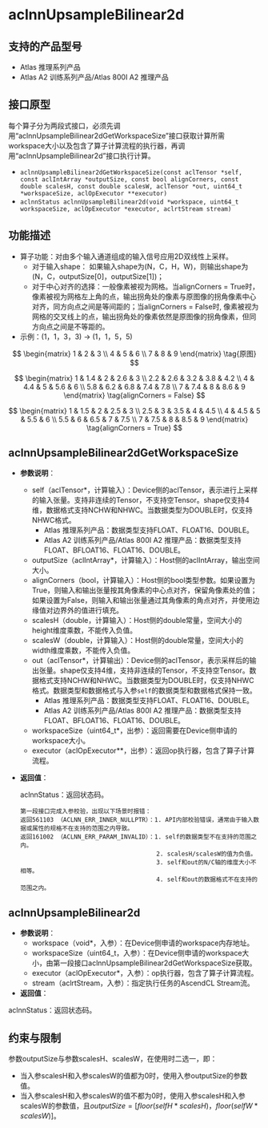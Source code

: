 # aclnnUpsampleBilinear2d

## 支持的产品型号
- Atlas 推理系列产品
- Atlas A2 训练系列产品/Atlas 800I A2 推理产品

## 接口原型

每个算子分为两段式接口，必须先调用“aclnnUpsampleBilinear2dGetWorkspaceSize”接口获取计算所需workspace大小以及包含了算子计算流程的执行器，再调用“aclnnUpsampleBilinear2d”接口执行计算。

- `aclnnUpsampleBilinear2dGetWorkspaceSize(const aclTensor *self, const aclIntArray *outputSize, const bool alignCorners, const double scalesH, const double scalesW, aclTensor *out, uint64_t *workspaceSize, aclOpExecutor **executor)`
- `aclnnStatus aclnnUpsampleBilinear2d(void *workspace, uint64_t workspaceSize, aclOpExecutor *executor, aclrtStream stream)`

## 功能描述

- 算子功能：对由多个输入通道组成的输入信号应用2D双线性上采样。
  - 对于输入shape：
  如果输入shape为(N，C，H，W)，则输出shape为(N，C，outputSize[0]，outputSize[1])；
  - 对于中心对齐的选择：一般像素被视为网格。当alignCorners = True时，像素被视为网格左上角的点，输出拐角处的像素与原图像的拐角像素中心对齐，同方向点之间是等间距的；当alignCorners = False时, 像素被视为网格的交叉线上的点，输出拐角处的像素依然是原图像的拐角像素，但同方向点之间是不等距的。
- 示例：(1，1，3，3) -> (1，1，5，5)

$$
\begin{matrix}
   1 & 2 & 3 \\
   4 & 5 & 6 \\
   7 & 8 & 9
  \end{matrix} \tag{原图}
$$

$$
\begin{matrix}
   1 & 1.4 & 2 & 2.6 & 3 \\
   2.2 & 2.6 & 3.2 & 3.8 & 4.2 \\
   4 & 4.4 & 5 & 5.6 & 6 \\
   5.8 & 6.2 & 6.8 & 7.4 & 7.8 \\
   7 & 7.4 & 8 & 8.6 & 9 
  \end{matrix}  \tag{alignCorners = False}
$$

$$
\begin{matrix}
   1 & 1.5 & 2 & 2.5 & 3 \\
   2.5 & 3 & 3.5 & 4 & 4.5 \\
   4 & 4.5 & 5 & 5.5 & 6 \\
   5.5 & 6 & 6.5 & 7 & 7.5 \\
   7 & 7.5 & 8 & 8.5 & 9 
  \end{matrix}  \tag{alignCorners = True}
$$

## aclnnUpsampleBilinear2dGetWorkspaceSize

- **参数说明**：
  - self（aclTensor\*，计算输入）：Device侧的aclTensor，表示进行上采样的输入张量。支持非连续的Tensor，不支持空Tensor。shape仅支持4维，数据格式支持NCHW和NHWC。当数据类型为DOUBLE时，仅支持NHWC格式。
    - Atlas 推理系列产品：数据类型支持FLOAT、FLOAT16、DOUBLE。
    - Atlas A2 训练系列产品/Atlas 800I A2 推理产品：数据类型支持FLOAT、BFLOAT16、FLOAT16、DOUBLE。 
  - outputSize（aclIntArray\*，计算输入）：Host侧的aclIntArray，输出空间大小。
  - alignCorners（bool，计算输入）：Host侧的bool类型参数。如果设置为True，则输入和输出张量按其角像素的中心点对齐，保留角像素处的值；如果设置为False，则输入和输出张量通过其角像素的角点对齐，并使用边缘值对边界外的值进行填充。
  - scalesH（double，计算输入）：Host侧的double常量，空间大小的height维度乘数，不能传入负值。
  - scalesW（double，计算输入）：Host侧的double常量，空间大小的width维度乘数，不能传入负值。
  - out（aclTensor\*，计算输出）：Device侧的aclTensor，表示采样后的输出张量。shape仅支持4维，支持非连续的Tensor，不支持空Tensor。数据格式支持NCHW和NHWC。当数据类型为DOUBLE时，仅支持NHWC格式。数据类型和数据格式与入参`self`的数据类型和数据格式保持一致。
    - Atlas 推理系列产品：数据类型支持FLOAT、FLOAT16、DOUBLE。
    - Atlas A2 训练系列产品/Atlas 800I A2 推理产品：数据类型支持FLOAT、BFLOAT16、FLOAT16、DOUBLE。 
  - workspaceSize（uint64_t\*，出参）：返回需要在Device侧申请的workspace大小。
  - executor（aclOpExecutor\*\*，出参）：返回op执行器，包含了算子计算流程。
- **返回值**：

  aclnnStatus：返回状态码。

  ```
  第一段接口完成入参校验，出现以下场景时报错：
  返回561103 （ACLNN_ERR_INNER_NULLPTR）：1. API内部校验错误，通常由于输入数据或属性的规格不在支持的范围之内导致。
  返回161002 （ACLNN_ERR_PARAM_INVALID）：1. self的数据类型不在支持的范围之内。
                                        2. scalesH/scalesW的值为负值。
                                        3. self和out的N/C轴的维度大小不相等。
                                        4. self和out的数据格式不在支持的范围之内。
  ```

## aclnnUpsampleBilinear2d

- **参数说明**：
  - workspace（void\*，入参）：在Device侧申请的workspace内存地址。
  - workspaceSize（uint64_t，入参）：在Device侧申请的workspace大小，由第一段接口aclnnUpsampleBilinear2dGetWorkspaceSize获取。
  - executor（aclOpExecutor\*，入参）：op执行器，包含了算子计算流程。
  - stream（aclrtStream，入参）：指定执行任务的AscendCL Stream流。
- **返回值**：

aclnnStatus：返回状态码。

## 约束与限制

参数outputSize与参数scalesH、scalesW，在使用时二选一，即：
- 当入参scalesH和入参scalesW的值都为0时，使用入参outputSize的参数值。
- 当入参scalesH和入参scalesW的值不都为0时，使用入参scalesH和入参scalesW的参数值，且$outputSize=[floor(selfH*scalesH)，floor(selfW*scalesW)]$。

